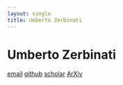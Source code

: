```yaml
---
layout: single
title: Umberto Zerbinati
---
```


Umberto Zerbinati
=================
[email](mailto:zerbinati@maths.ox.ac.uk)
[github](https://github.com/UZerbinati)
[scholar](https://scholar.google.com/citations?user=bLUNjmgAAAAJ&hl=en)
[ArXiv](https://arxiv.org/search/math?searchtype=author&query=Zerbinati,+U)